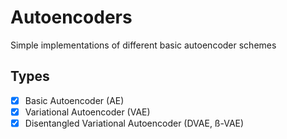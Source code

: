# Autoencoders

Simple implementations of different basic autoencoder schemes

## Types
- [x] Basic Autoencoder (AE)
- [x] Variational Autoencoder (VAE)
- [x] Disentangled Variational Autoencoder (DVAE, ß-VAE)
